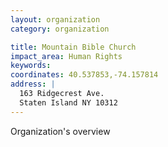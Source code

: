 ```yaml
---
layout: organization
category: organization

title: Mountain Bible Church
impact_area: Human Rights
keywords: 
coordinates: 40.537853,-74.157814
address: |
  163 Ridgecrest Ave.
  Staten Island NY 10312
---
```

Organization's overview
